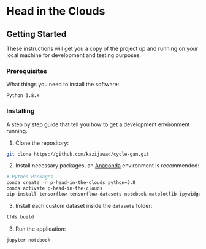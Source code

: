 # Head in the Clouds

## Getting Started

These instructions will get you a copy of the project up and running on your local machine for development and testing purposes.

### Prerequisites

What things you need to install the software:

```
Python 3.8.x
```

### Installing

A step by step guide that tell you how to get a development environment running.

1. Clone the repository:

```bash
git clone https://github.com/kazijawad/cycle-gan.git
```

2. Install necessary packages, an [Anaconda](https://www.anaconda.com) environment is recommended:

```bash
# Python Packages
conda create -n p-head-in-the-clouds python=3.8
conda activate p-head-in-the-clouds
pip install tensorflow tensorflow-datasets notebook matplotlib ipywidgets
```

3. Install each custom dataset inside the `datasets` folder:

```bash
tfds build
```

3. Run the application:

```bash
jupyter notebook
```
